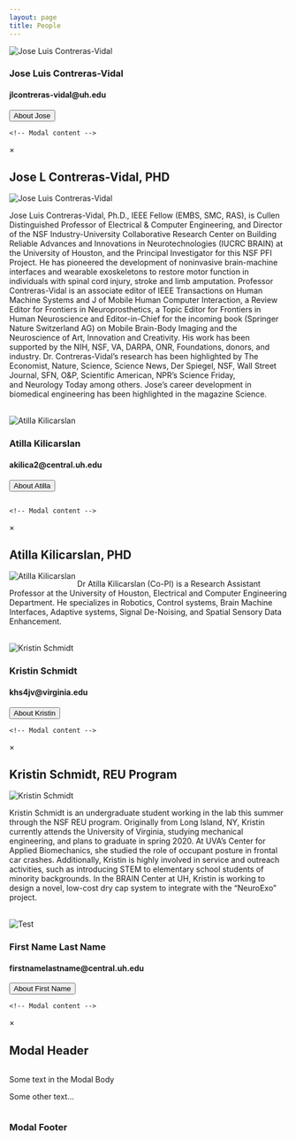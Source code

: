 ```yaml
---
layout: page
title: People
---
```

<html>
  <head>
    <meta name="viewport" content="width=device-width, initial-scale=1">
    <style>
      div {
        overflow: auto;
      }
   </style>
  </head> 
 
 </html>

<div>
  <img class="peoplepic" src="/photos/JContreras-Vidal.jpg" alt="Jose Luis Contreras-Vidal" />
  <h3> Jose Luis Contreras-Vidal</h3>
  
  
  <h4>jlcontreras-vidal@uh.edu</h4>
  <!-- Trigger/Open The Modal -->
  <button class="modal-button" href="#pepe">About Jose</button>

  <!-- The Modal -->
  <div id="pepe" class="modal">

    <!-- Modal content -->
   <div class="modal-content">
      <div class="modal-header">
        <span class="close">×</span>
        <h2>Jose L Contreras-Vidal, PHD</h2>
      </div>
      <div class="modal-body">
          <img class="content, peoplepic" src="/photos/JContreras-Vidal.jpg" alt="Jose Luis Contreras-Vidal" />
        <p class="content">Jose Luis Contreras-Vidal, Ph.D., IEEE Fellow (EMBS, SMC, RAS), is Cullen Distinguished Professor of Electrical &amp; Computer Engineering, and Director of the NSF Industry-University Collaborative Research Center on Building Reliable Advances and Innovations in Neurotechnologies (IUCRC BRAIN) at the University of Houston, and the Principal Investigator for this NSF PFI Project. He has pioneered the development of noninvasive brain-machine interfaces and wearable exoskeletons to restore motor function in individuals with spinal cord injury, stroke and limb amputation. Professor Contreras-Vidal is an associate editor of IEEE Transactions on Human Machine Systems and J of Mobile Human Computer Interaction, a Review Editor for Frontiers in Neuroprosthetics, a Topic Editor for Frontiers in Human Neuroscience and Editor-in-Chief for the incoming book (Springer Nature Switzerland AG) on Mobile Brain-Body Imaging and the Neuroscience of Art, Innovation and Creativity. His work has been supported by the NIH, NSF, VA, DARPA, ONR, Foundations, donors, and industry. Dr. Contreras-Vidal’s research has been highlighted by The Economist, Nature, Science, Science News, Der Spiegel, NSF, Wall Street Journal, SFN, O&amp;P, Scientific American, NPR’s Science Friday, and Neurology Today among others. Jose’s career development in biomedical engineering has been highlighted in the magazine Science.</p>
       </div>
    </div>

  </div>
</div> 
<br>
<div>
  <img class="peoplepic" src="/photos/AKilicarslan.jpeg" alt="Atilla Kilicarslan" />
  <h3>Atilla Kilicarslan</h3>


  <h4>akilica2@central.uh.edu</h4>

  <!-- Trigger/Open The Modal -->
  <button class="modal-button" href="#akilicarslan">About Atilla</button>

  <!-- The Modal -->
  <div id="akilicarslan" class="modal">

    <!-- Modal content -->
   <div class="modal-content">
      <div class="modal-header">
        <span class="close">×</span>
        <h2>Atilla Kilicarslan, PHD</h2>
      </div>
      <div class="modal-body">
        <img class="content, peoplepic" src="/photos/AKilicarslan.jpeg" alt="Atilla Kilicarslan" align="left"/>
        <p class="content">Dr Atilla Kilicarslan (Co-PI) is a Research Assistant Professor at the University of Houston, Electrical and Computer Engineering Department. He specializes in Robotics, Control systems, Brain Machine Interfaces, Adaptive systems, Signal De-Noising, and Spatial Sensory Data Enhancement.</p>
      </div>
     </div>

  </div>
</div>
<br>
<div>
  <img class="peoplepic" src="/photos/KSchmidt.JPG" alt="Kristin Schmidt" />
  <h3>Kristin Schmidt</h3>
  
  
  <h4>khs4jv@virginia.edu</h4>
  <!-- Trigger/Open The Modal -->
  <button class="modal-button" href="#kschmidt">About Kristin</button>

  <!-- The Modal -->
  <div id="kschmidt" class="modal">

    <!-- Modal content -->
   <div class="modal-content">
      <div class="modal-header">
        <span class="close">×</span>
        <h2>Kristin Schmidt, REU Program</h2>
      </div>
      <div class="modal-body">
        <img class="content, peoplepic" src="/photos/KSchmidt.JPG" alt="Kristin Schmidt" />
        <p class="content">Kristin Schmidt is an undergraduate student working in the lab this summer through the NSF REU program. Originally from Long Island, NY, Kristin currently attends the University of Virginia, studying mechanical engineering, and plans to graduate in spring 2020. At UVA’s Center for Applied Biomechanics, she studied the role of occupant posture in frontal car crashes. Additionally, Kristin is highly involved in service and outreach activities, such as introducing STEM to elementary school students of minority backgrounds. In the BRAIN Center at UH, Kristin is working to design a novel, low-cost dry cap system to integrate with the “NeuroExo” project. </p>
      </div>
  </div>

  </div>
</div>
<br>
<div>
  <img class="peoplepic" src="/assets/newfigure.png" alt="Test" />
  <h3> First Name Last Name</h3>
  
  
  <h4>firstnamelastname@central.uh.edu</h4>
  <!-- Trigger/Open The Modal -->
  <button class="modal-button" href="#myModal2">About First Name</button>

  <!-- The Modal -->
  <div id="myModal2" class="modal">

    <!-- Modal content -->
   <div class="modal-content">
      <div class="modal-header">
        <span class="close">×</span>
        <h2>Modal Header</h2>
      </div>
      <div class="modal-body">
        <p>Some text in the Modal Body</p>
        <p>Some other text...</p>
      </div>
      <div class="modal-footer">
        <h3>Modal Footer</h3>
      </div>
    </div>

  </div>
</div>




<script src="/javascript/modal.js"></script>




      
        
      
      
     


